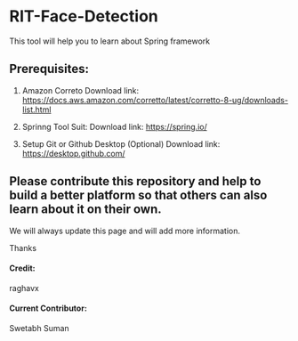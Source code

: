# RIT-Face-Detection

This tool will help you to learn about Spring framework

## Prerequisites:
1. Amazon Correto
Download link: https://docs.aws.amazon.com/corretto/latest/corretto-8-ug/downloads-list.html

2. Sprinng Tool Suit: 
Download link: https://spring.io/

3. Setup Git or Github Desktop (Optional)
Download link: https://desktop.github.com/
 
 
## Please contribute this repository and help to build a better platform so that others can also learn about it on their own. 

We will always update this page and will add more information.

Thanks

#### Credit: 
raghavx

#### Current Contributor:
Swetabh Suman
